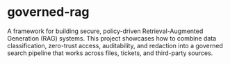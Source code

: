 # governed-rag
A framework for building secure, policy-driven Retrieval-Augmented Generation (RAG) systems. This project showcases how to combine data classification, zero-trust access, auditability, and redaction into a governed search pipeline that works across files, tickets, and third-party sources.
